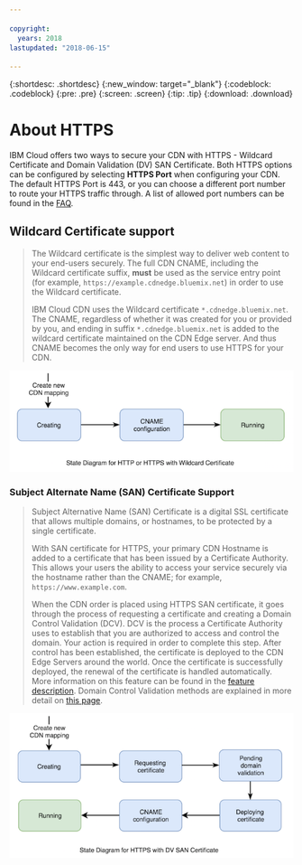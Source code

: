 ```yaml
---

copyright:
  years: 2018
lastupdated: "2018-06-15"

---
```


{:shortdesc: .shortdesc}
{:new_window: target="_blank"}
{:codeblock: .codeblock}
{:pre: .pre}
{:screen: .screen}
{:tip: .tip}
{:download: .download}

# About HTTPS

IBM Cloud offers two ways to secure your CDN with HTTPS - Wildcard Certificate and Domain Validation (DV) SAN Certificate. Both HTTPS options can be configured by selecting **HTTPS Port** when configuring your CDN. The default HTTPS Port is 443, or you can choose a different port number to route your HTTPS traffic through. A list of allowed port numbers can be found in the [FAQ](faqs.html#are-there-any-restrictions-on-what-http-and-https-port-numbers-are-allowed-for-akamai-).

## Wildcard Certificate support
>The Wildcard certificate is the simplest way to deliver web content to your end-users securely. The full CDN CNAME, including the Wildcard certificate suffix, **must** be used as the service entry point (for example, `https://example.cdnedge.bluemix.net`) in order to use the Wildcard certificate.
>
>IBM Cloud CDN uses the Wildcard certificate `*.cdnedge.bluemix.net`. The CNAME, regardless of whether it was created for you or provided by you, and ending in suffix `*.cdnedge.bluemix.net` is added to the wildcard certificate maintained on the CDN Edge server. And thus CNAME becomes the only way for end users to use HTTPS for your CDN.

![Diagram for Http and Wildcard](images/state-diagram-wildcard.png)

### Subject Alternate Name (SAN) Certificate Support

>Subject Alternative Name (SAN) Certificate is a digital SSL certificate that allows multiple domains, or hostnames, to be protected by a single certificate.
>
>With SAN certificate for HTTPS, your primary CDN Hostname is added to a certificate that has been issued by a Certificate Authority. This allows your users the ability to access your service securely via the hostname rather than the CNAME; for example, `https://www.example.com`.
>
>When the CDN order is placed using HTTPS SAN certificate, it goes through the process of requesting a certificate and creating a Domain Control Validation (DCV). DCV is the process a Certificate Authority uses to establish that you are authorized to access and control the domain. Your action is required in order to complete this step. After control has been established, the certificate is deployed to the CDN Edge Servers around the world. Once the certificate is successfully deployed, the renewal of the certificate is handled automatically. More information on this feature can be found in the [feature description](about.html#https-protocol-support). Domain Control Validation methods are explained in more detail on [this page](how-to-https.html#initial-steps-to-domain-control-validation).

![Diagram for HTTPS with SAN Cert](images/state-diagram-san.png)
